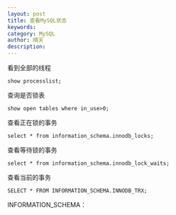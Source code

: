 ```yaml
---
layout: post
title: 查看MySQL状态
keywords: 
category: MySQL
author: 晴天
description: 
---
```


看到全部的线程

```
show processlist;
```

查询是否锁表

```
show open tables where in_use>0;
```

查看正在锁的事务

```
select * from information_schema.innodb_locks; 
```

查看等待锁的事务

```
select * from information_schema.innodb_lock_waits;
```

查看当前的事务

```
SELECT * FROM INFORMATION_SCHEMA.INNODB_TRX;
```

INFORMATION_SCHEMA：

